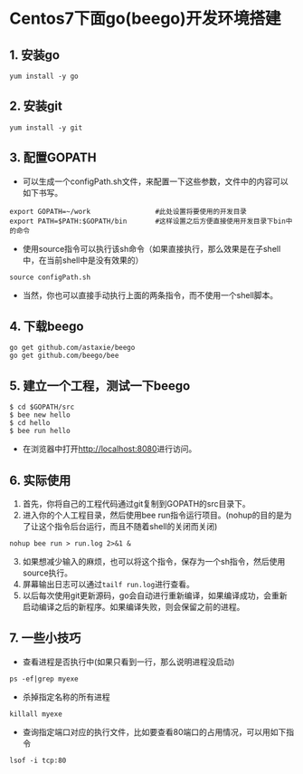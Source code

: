 # Centos7下面go(beego)开发环境搭建

## 1. 安装go

```
yum install -y go
```

## 2. 安装git

```
yum install -y git
```

## 3. 配置GOPATH

* 可以生成一个configPath.sh文件，来配置一下这些参数，文件中的内容可以如下书写。

```
export GOPATH=~/work                #此处设置将要使用的开发目录
export PATH=$PATH:$GOPATH/bin       #这样设置之后方便直接使用开发目录下bin中的命令
```
* 使用source指令可以执行该sh命令（如果直接执行，那么效果是在子shell中，在当前shell中是没有效果的）

```
source configPath.sh
```

* 当然，你也可以直接手动执行上面的两条指令，而不使用一个shell脚本。

## 4. 下载beego

```
go get github.com/astaxie/beego
go get github.com/beego/bee
```

## 5. 建立一个工程，测试一下beego

```
$ cd $GOPATH/src
$ bee new hello
$ cd hello
$ bee run hello
```

* 在浏览器中打开[http://localhost:8080](http://localhost:8080)进行访问。

## 6. 实际使用

1. 首先，你将自己的工程代码通过git复制到GOPATH的src目录下。
2. 进入你的个人工程目录，然后使用bee run指令运行项目。(nohup的目的是为了让这个指令后台运行，而且不随着shell的关闭而关闭)
```
nohup bee run > run.log 2>&1 &
```
3. 如果想减少输入的麻烦，也可以将这个指令，保存为一个sh指令，然后使用source执行。
4. 屏幕输出日志可以通过```tailf run.log```进行查看。
5. 以后每次使用git更新源码，go会自动进行重新编译，如果编译成功，会重新启动编译之后的新程序。如果编译失败，则会保留之前的进程。


## 7. 一些小技巧

* 查看进程是否执行中(如果只看到一行，那么说明进程没启动)
```
ps -ef|grep myexe
```

* 杀掉指定名称的所有进程
```
killall myexe
```

* 查询指定端口对应的执行文件，比如要查看80端口的占用情况，可以用如下指令
```
lsof -i tcp:80
```